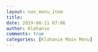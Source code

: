 ```yaml
---
layout: nav_menu_item
title: 
date: 2019-08-11 07:06
author: Klahanie
comments: true
categories: [Klahanie Main Menu]
---
```

 

